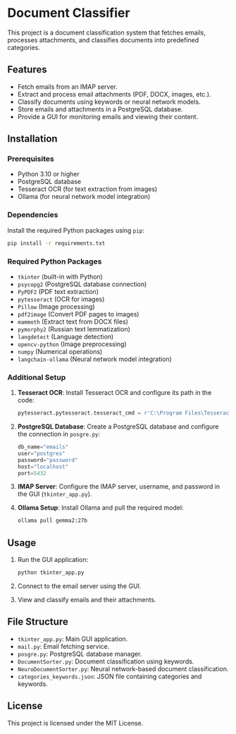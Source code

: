 # Document Classifier

This project is a document classification system that fetches emails, processes attachments, and classifies documents into predefined categories.

## Features
- Fetch emails from an IMAP server.
- Extract and process email attachments (PDF, DOCX, images, etc.).
- Classify documents using keywords or neural network models.
- Store emails and attachments in a PostgreSQL database.
- Provide a GUI for monitoring emails and viewing their content.

## Installation

### Prerequisites
- Python 3.10 or higher
- PostgreSQL database
- Tesseract OCR (for text extraction from images)
- Ollama (for neural network model integration)

### Dependencies
Install the required Python packages using `pip`:

```bash
pip install -r requirements.txt
```

### Required Python Packages
- `tkinter` (built-in with Python)
- `psycopg2` (PostgreSQL database connection)
- `PyPDF2` (PDF text extraction)
- `pytesseract` (OCR for images)
- `Pillow` (Image processing)
- `pdf2image` (Convert PDF pages to images)
- `mammoth` (Extract text from DOCX files)
- `pymorphy2` (Russian text lemmatization)
- `langdetect` (Language detection)
- `opencv-python` (Image preprocessing)
- `numpy` (Numerical operations)
- `langchain-ollama` (Neural network model integration)

### Additional Setup
1. **Tesseract OCR**: Install Tesseract OCR and configure its path in the code:
   ```python
   pytesseract.pytesseract.tesseract_cmd = r'C:\Program Files\Tesseract-OCR\tesseract.exe'
   ```

2. **PostgreSQL Database**: Create a PostgreSQL database and configure the connection in `posgre.py`:
   ```python
   db_name="emails"
   user="postgres"
   password="password"
   host="localhost"
   port=5432
   ```

3. **IMAP Server**: Configure the IMAP server, username, and password in the GUI (`tkinter_app.py`).

4. **Ollama Setup**: Install Ollama and pull the required model:
   ```bash
   ollama pull gemma2:27b
   ```

## Usage

1. Run the GUI application:
   ```bash
   python tkinter_app.py
   ```

2. Connect to the email server using the GUI.

3. View and classify emails and their attachments.

## File Structure
- `tkinter_app.py`: Main GUI application.
- `mail.py`: Email fetching service.
- `posgre.py`: PostgreSQL database manager.
- `DocumentSorter.py`: Document classification using keywords.
- `NeuroDocumentSorter.py`: Neural network-based document classification.
- `categories_keywords.json`: JSON file containing categories and keywords.

## License
This project is licensed under the MIT License.